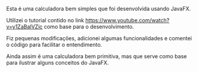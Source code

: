 Esta é uma calculadora bem simples que foi desenvolvida usando JavaFX.

Utilizei o tutorial contido no link https://www.youtube.com/watch?v=y1ZaBalVZic como base para o desenvolvimento.

Fiz pequenas modificações, adicionei algumas funcionalidades e comentei o código para facilitar o entendimento.

Ainda assim é uma calculadora bem primitiva, mas que serve como base para ilustrar alguns conceitos do JavaFX.
